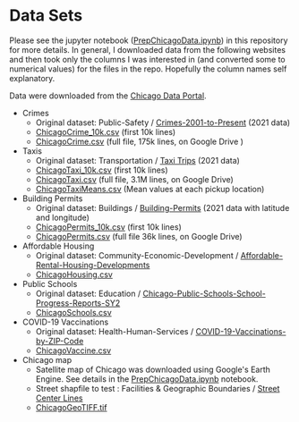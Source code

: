 # Data Sets

Please see the jupyter notebook ([PrepChicagoData.ipynb](https://github.com/ageller/IntroToGlue/blob/main/data/PrepChicagoData.ipynb)) in this repository for more details.  In general, I downloaded data from the following websites and then took only the columns I was interested in (and converted some to numerical values) for the files in the repo.  Hopefully the column names self explanatory.

Data were downloaded from the  [Chicago Data Portal](https://data.cityofchicago.org/).
- Crimes
  - Original dataset: Public-Safety / [Crimes-2001-to-Present](https://data.cityofchicago.org/Public-Safety/Crimes-2001-to-Present/ijzp-q8t2/data) (2021 data)
  - [ChicagoCrime_10k.csv](https://github.com/ageller/IntroToGlue/blob/main/data/ChicagoCrime_10k.csv) (first 10k lines)
  - [ChicagoCrime.csv](https://drive.google.com/file/d/1Kx7Kr-hj7Nb6LatpG4zC-o2XiEARHPqC/view?usp=sharing) (full file, 175k lines, on Google Drive )
- Taxis
  - Original dataset: Transportation / [Taxi Trips](https://data.cityofchicago.org/Transportation/Taxi-Trips/wrvz-psew/data) (2021 data)
  - [ChicagoTaxi_10k.csv](https://github.com/ageller/IntroToGlue/blob/main/data/ChicagoTaxi_10k.csv) (first 10k lines)
  - [ChicagoTaxi.csv](https://drive.google.com/file/d/1QfXInoBSQOYY7OtkqcaWms9OROCW6T_t/view?usp=sharing) (full file, 3.1M lines, on Google Drive)
  - [ChicagoTaxiMeans.csv](https://github.com/ageller/IntroToGlue/blob/main/data/ChicagoTaxiMeans.csv) (Mean values at each pickup location)
- Building Permits
  - Original dataset: Buildings / [Building-Permits](https://data.cityofchicago.org/Buildings/Building-Permits/ydr8-5enu/data) (2021 data with latitude and longitude)
  - [ChicagoPermits_10k.csv](https://github.com/ageller/IntroToGlue/blob/main/data/ChicagoPermits_10k.csv) (first 10k lines)
  - [ChicagoPermits.csv](https://drive.google.com/file/d/1P7M8yYfFEOl9OV-MmZKL1M_P6FMRPYj8/view?usp=sharing) (full file 36k lines, on Google Drive)
- Affordable Housing
  - Original dataset: Community-Economic-Development / [Affordable-Rental-Housing-Developments](https://data.cityofchicago.org/Community-Economic-Development/Affordable-Rental-Housing-Developments/s6ha-ppgi/data)
  - [ChicagoHousing.csv](https://github.com/ageller/IntroToGlue/blob/main/data/ChicagoHousing.csv)
- Public Schools
  - Original dataset: Education / [Chicago-Public-Schools-School-Progress-Reports-SY2](https://data.cityofchicago.org/Education/Chicago-Public-Schools-School-Progress-Reports-SY2/ngix-dc87/data)
  - [ChicagoSchools.csv](https://github.com/ageller/IntroToGlue/blob/main/data/ChicagoSchools.csv)
- COVID-19 Vaccinations
  - Original dataset: Health-Human-Services / [COVID-19-Vaccinations-by-ZIP-Code](https://data.cityofchicago.org/Health-Human-Services/COVID-19-Vaccinations-by-ZIP-Code/553k-3xzc/data)
  - [ChicagoVaccine.csv](https://github.com/ageller/IntroToGlue/blob/main/data/ChicagoVaccine.csv)
- Chicago map
   - Satellite map of Chicago was downloaded using Google's Earth Engine.  See details in the [PrepChicagoData.ipynb](https://github.com/ageller/IntroToGlue/blob/main/data/PrepChicagoData.ipynb) notebook.
   - Street shapfile to test : Facilities & Geographic Boundaries / [Street Center Lines](https://data.cityofchicago.org/Transportation/Street-Center-Lines/6imu-meau)
   - [ChicagoGeoTIFF.tif](https://github.com/ageller/IntroToGlue/blob/main/data/ChicagoGeoTIFF.tif)